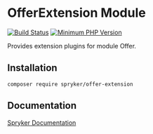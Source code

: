 # OfferExtension Module
[![Build Status](https://travis-ci.org/spryker/offer-extension.svg)](https://travis-ci.org/spryker/offer-extension)
[![Minimum PHP Version](https://img.shields.io/badge/php-%3E%3D%207.2-8892BF.svg)](https://php.net/)

Provides extension plugins for module Offer.

## Installation

```
composer require spryker/offer-extension
```

## Documentation

[Spryker Documentation](https://academy.spryker.com/developing_with_spryker/module_guide/modules.html)
